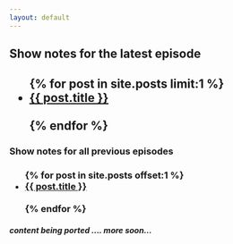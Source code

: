 ```yaml
---
layout: default
---
```



## Show notes for the latest episode

<h2>
  <ul>
    {% for post in site.posts limit:1 %}
    <li>
      <a href="{{ site.baseurl }}{{ post.url }}">{{ post.title }}</a>
    </li>
    <br>
    {% endfor %}
  </ul>
</h2>

### Show notes for all previous episodes

<h3>
  <ul>
    {% for post in site.posts offset:1 %}
      <li>
          <a href="{{ site.baseurl }}{{ post.url }}">{{ post.title }}</a>
      </li>
      <br>
    {% endfor %}
  </ul>
</h3>

##### content being ported .... more soon...


<!-- 

We can add code when we are ready using this ....

<pre><code class="klipse">
    (+ 1 2 3 4)
</code></pre> 

-->

